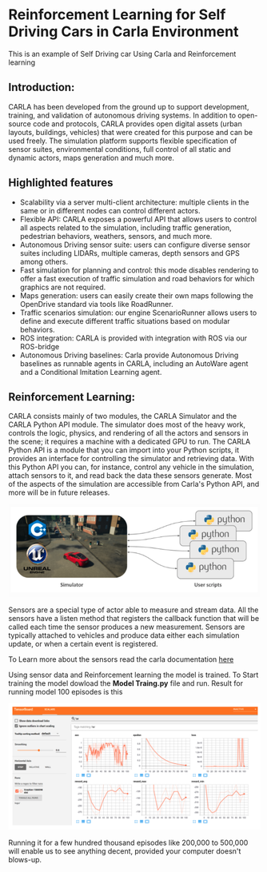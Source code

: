 # Reinforcement Learning for Self Driving Cars in Carla Environment

This is an example of Self Driving car Using Carla and Reinforcement learning

## Introduction:
CARLA has been developed from the ground up to support development, training, and validation of autonomous driving systems. In addition to open-source code and protocols, CARLA provides open digital assets (urban layouts, buildings, vehicles) that were created for this purpose and can be used freely. The simulation platform supports flexible specification of sensor suites, environmental conditions, full control of all static and dynamic actors, maps generation and much more.

## Highlighted features
- Scalability via a server multi-client architecture: multiple clients in the same or in different nodes can control different actors.
- Flexible API: CARLA exposes a powerful API that allows users to control all aspects related to the simulation, including traffic generation, pedestrian behaviors, weathers, sensors, and much more.
- Autonomous Driving sensor suite: users can configure diverse sensor suites including LIDARs, multiple cameras, depth sensors and GPS among others.
- Fast simulation for planning and control: this mode disables rendering to offer a fast execution of traffic simulation and road behaviors for which graphics are not required.
- Maps generation: users can easily create their own maps following the OpenDrive standard via tools like RoadRunner.
- Traffic scenarios simulation: our engine ScenarioRunner allows users to define and execute different traffic situations based on modular behaviors.
- ROS integration: CARLA is provided with integration with ROS via our ROS-bridge
- Autonomous Driving baselines: Carla provide Autonomous Driving baselines as runnable agents in CARLA, including an AutoWare agent and a Conditional Imitation Learning agent.

## Reinforcement Learning:
CARLA consists mainly of two modules, the CARLA Simulator and the CARLA Python API module. The simulator does most of the heavy work, controls the logic, physics, and rendering of all the actors and sensors in the scene; it requires a machine with a dedicated GPU to run. The CARLA Python API is a module that you can import into your Python scripts, it provides an interface for controlling the simulator and retrieving data. With this Python API you can, for instance, control any vehicle in the simulation, attach sensors to it, and read back the data these sensors generate. Most of the aspects of the simulation are accessible from Carla's Python API, and more will be in future releases.

![screenshot](./Self%20Driving%20Car/sources/scripts%20image.png)

Sensors are a special type of actor able to measure and stream data. All the sensors have a listen method that registers the callback function that will be called each time the sensor produces a new measurement. Sensors are typically attached to vehicles and produce data either each simulation update, or when a certain event is registered.

To Learn more about the sensors read the carla documentation [here](https://carla.readthedocs.io/en/latest/cameras_and_sensors/)

Using sensor data and Reinforcement learning the model is trained. To Start training the model dowload the **Model Traing.py** file and run. Result for running model 100 episodes is this

![screenshot](./Self%20Driving%20Car/sources/tensorboard.png)

Running it for a few hundred thousand episodes like 200,000 to 500,000 will enable us to see anything decent, provided your computer doesn't blows-up.

